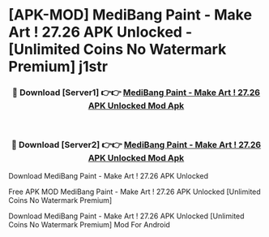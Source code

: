 # [APK-MOD] MediBang Paint - Make Art ! 27.26 APK Unlocked - [Unlimited Coins No Watermark Premium] j1str



<div align="center">
<h3>🔴 Download [Server1] 👉👉 <a href="https://momento.my/?title=MediBang_Paint_-_Make_Art_!_27.26_APK_Unlocked">MediBang Paint - Make Art ! 27.26 APK Unlocked Mod Apk</a></h3><br>

<h3>🔴 Download [Server2] 👉👉 <a href="https://momento.my/?title=MediBang_Paint_-_Make_Art_!_27.26_APK_Unlocked">MediBang Paint - Make Art ! 27.26 APK Unlocked Mod Apk</a></h3>
</div>



Download MediBang Paint - Make Art ! 27.26 APK Unlocked 

Free APK MOD MediBang Paint - Make Art ! 27.26 APK Unlocked [Unlimited Coins No Watermark Premium]

Download MediBang Paint - Make Art ! 27.26 APK Unlocked [Unlimited Coins No Watermark Premium] Mod For Android
